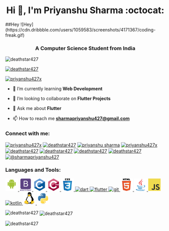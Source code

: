 
<h1 align="center">Hi 👋, I'm Priyanshu Sharma :octocat:</h1>
##Hey
![Hey](https://cdn.dribbble.com/users/1059583/screenshots/4171367/coding-freak.gif)
<h3 align="center">A Computer Science Student from India</h3>

<p align="left"> <img src="https://komarev.com/ghpvc/?username=deathstar427&label=Profile%20views&color=0e75b6&style=flat" alt="deathstar427" /> </p>

<p align="left"> <a href="https://github.com/ryo-ma/github-profile-trophy"><img src="https://github-profile-trophy.vercel.app/?username=deathstar427" alt="deathstar427" /></a> </p>

<p align="left"> <a href="https://twitter.com/priyanshu427x" target="blank"><img src="https://img.shields.io/twitter/follow/priyanshu427x?logo=twitter&style=for-the-badge" alt="priyanshu427x" /></a> </p>

- 🌱 I’m currently learning **Web Development**

- 👯 I’m looking to collaborate on **Flutter Projects**

- 💬 Ask me about **Flutter**

- 📫 How to reach me **sharmapriyanshu427@gmail.com**

<h3 align="left">Connect with me:</h3>
<p align="left">
<a href="https://twitter.com/priyanshu427x" target="blank"><img align="center" src="https://raw.githubusercontent.com/rahuldkjain/github-profile-readme-generator/master/src/images/icons/Social/twitter.svg" alt="priyanshu427x" height="30" width="40" /></a>
<a href="https://linkedin.com/in/deathstar427" target="blank"><img align="center" src="https://raw.githubusercontent.com/rahuldkjain/github-profile-readme-generator/master/src/images/icons/Social/linked-in-alt.svg" alt="deathstar427" height="30" width="40" /></a>
<a href="https://fb.com/priyanshu sharma" target="blank"><img align="center" src="https://raw.githubusercontent.com/rahuldkjain/github-profile-readme-generator/master/src/images/icons/Social/facebook.svg" alt="priyanshu sharma" height="30" width="40" /></a>
<a href="https://instagram.com/priyanshu427x" target="blank"><img align="center" src="https://raw.githubusercontent.com/rahuldkjain/github-profile-readme-generator/master/src/images/icons/Social/instagram.svg" alt="priyanshu427x" height="30" width="40" /></a>
<a href="https://www.codechef.com/users/deathstar427" target="blank"><img align="center" src="https://cdn.jsdelivr.net/npm/simple-icons@3.1.0/icons/codechef.svg" alt="deathstar427" height="30" width="40" /></a>
<a href="https://www.hackerrank.com/deathstar427" target="blank"><img align="center" src="https://raw.githubusercontent.com/rahuldkjain/github-profile-readme-generator/master/src/images/icons/Social/hackerrank.svg" alt="deathstar427" height="30" width="40" /></a>
<a href="https://codeforces.com/profile/deathstar427" target="blank"><img align="center" src="https://cdn.jsdelivr.net/npm/simple-icons@3.0.1/icons/codeforces.svg" alt="deathstar427" height="30" width="40" /></a>
<a href="https://www.leetcode.com/deathstar427" target="blank"><img align="center" src="https://raw.githubusercontent.com/rahuldkjain/github-profile-readme-generator/master/src/images/icons/Social/leet-code.svg" alt="deathstar427" height="30" width="40" /></a>
<a href="https://www.hackerearth.com/@sharmapriyanshu427" target="blank"><img align="center" src="https://raw.githubusercontent.com/rahuldkjain/github-profile-readme-generator/master/src/images/icons/Social/hackerearth.svg" alt="@sharmapriyanshu427" height="30" width="40" /></a>
</p>

<h3 align="left">Languages and Tools:</h3>
<p align="left"> <a href="https://developer.android.com" target="_blank"> <img src="https://raw.githubusercontent.com/devicons/devicon/master/icons/android/android-original-wordmark.svg" alt="android" width="40" height="40"/> </a> <a href="https://getbootstrap.com" target="_blank"> <img src="https://raw.githubusercontent.com/devicons/devicon/master/icons/bootstrap/bootstrap-plain-wordmark.svg" alt="bootstrap" width="40" height="40"/> </a> <a href="https://www.cprogramming.com/" target="_blank"> <img src="https://raw.githubusercontent.com/devicons/devicon/master/icons/c/c-original.svg" alt="c" width="40" height="40"/> </a> <a href="https://www.w3schools.com/cpp/" target="_blank"> <img src="https://raw.githubusercontent.com/devicons/devicon/master/icons/cplusplus/cplusplus-original.svg" alt="cplusplus" width="40" height="40"/> </a> <a href="https://www.w3schools.com/css/" target="_blank"> <img src="https://raw.githubusercontent.com/devicons/devicon/master/icons/css3/css3-original-wordmark.svg" alt="css3" width="40" height="40"/> </a> <a href="https://dart.dev" target="_blank"> <img src="https://www.vectorlogo.zone/logos/dartlang/dartlang-icon.svg" alt="dart" width="40" height="40"/> </a> <a href="https://flutter.dev" target="_blank"> <img src="https://www.vectorlogo.zone/logos/flutterio/flutterio-icon.svg" alt="flutter" width="40" height="40"/> </a> <a href="https://git-scm.com/" target="_blank"> <img src="https://www.vectorlogo.zone/logos/git-scm/git-scm-icon.svg" alt="git" width="40" height="40"/> </a> <a href="https://www.w3.org/html/" target="_blank"> <img src="https://raw.githubusercontent.com/devicons/devicon/master/icons/html5/html5-original-wordmark.svg" alt="html5" width="40" height="40"/> </a> <a href="https://www.java.com" target="_blank"> <img src="https://raw.githubusercontent.com/devicons/devicon/master/icons/java/java-original.svg" alt="java" width="40" height="40"/> </a> <a href="https://developer.mozilla.org/en-US/docs/Web/JavaScript" target="_blank"> <img src="https://raw.githubusercontent.com/devicons/devicon/master/icons/javascript/javascript-original.svg" alt="javascript" width="40" height="40"/> </a> <a href="https://kotlinlang.org" target="_blank"> <img src="https://www.vectorlogo.zone/logos/kotlinlang/kotlinlang-icon.svg" alt="kotlin" width="40" height="40"/> </a> <a href="https://www.linux.org/" target="_blank"> <img src="https://raw.githubusercontent.com/devicons/devicon/master/icons/linux/linux-original.svg" alt="linux" width="40" height="40"/> </a> <a href="https://www.python.org" target="_blank"> <img src="https://raw.githubusercontent.com/devicons/devicon/master/icons/python/python-original.svg" alt="python" width="40" height="40"/> </a> </p>

<p><img align="left" src="https://github-readme-stats.vercel.app/api/top-langs?username=deathstar427&show_icons=true&locale=en&layout=compact" alt="deathstar427" /></p>

<p>&nbsp;<img align="center" src="https://github-readme-stats.vercel.app/api?username=deathstar427&show_icons=true&locale=en" alt="deathstar427" /></p>

<p><img align="center" src="https://github-readme-streak-stats.herokuapp.com/?user=deathstar427&" alt="deathstar427" /></p>


<!--
## Hi there 👋, I'm Priyanshu Sharma
**Deathstar427/Deathstar427** is a ✨ _special_ ✨ repository because its `README.md` (this file) appears on your GitHub profile.

Here are some ideas to get you started:

- 🔭 I’m currently working on ...
- 🌱 I’m currently learning ...
- 👯 I’m looking to collaborate on ...
- 🤔 I’m looking for help with ...
- 💬 Ask me about ...
- 📫 How to reach me: ...
- 😄 Pronouns: ...
- ⚡ Fun fact: ...
-->
